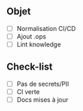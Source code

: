 ## Objet
- [ ] Normalisation CI/CD
- [ ] Ajout .ops
- [ ] Lint knowledge

## Check-list
- [ ] Pas de secrets/PII
- [ ] CI verte
- [ ] Docs mises à jour